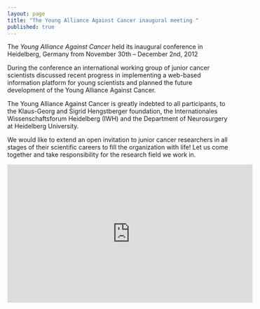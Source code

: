 ```yaml
---
layout: page
title: "The Young Alliance Against Cancer inaugural meeting "
published: true
---
```


The _Young Alliance Against Cancer_ held its inaugural conference in Heidelberg, Germany from November 30th – December 2nd, 2012 

During the conference an international working group of junior cancer scientists discussed recent progress in implementing a web-based information platform for young scientists and planned the future development of the Young Alliance Against Cancer.

The Young Alliance Against Cancer is greatly indebted to all participants, to the Klaus-Georg and Sigrid Hengstberger foundation, the Internationales Wissenschaftsforum Heidelberg (IWH) and the Department of Neurosurgery at Heidelberg University. 

We would like to extend an open invitation to junior cancer researchers in all stages of their scientific careers to fill the organization with life! Let us come together and take responsibility for the research field we work in. 

<iframe width="560" height="315" src="https://www.youtube.com/embed/rGxHurStOfI" frameborder="0" allowfullscreen></iframe>
